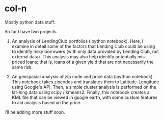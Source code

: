 # col-n
Mostly python data stuff.

So far I have two projects.

1. An analysis of LendingClub portfolios (ipython notebook).  Here, I examine in detail some of the factors that Lending Club could be using to identify risky borrowers (with only data provided by Lending Club, not external data).  This analysis may also help identify potentially mis-priced loans; that is, loans of a given yield that are not necessarily the same risk.

2. An geospacial analysis of zip code and price data (ipython notebook).  This notebook takes zipcodes and translates them to Latitude-Longitude using Google's API.  Then, a simple cluster analysis is performed on the lat-long data using scipy / kmeans2. Finally, this notebook creates a KML file that can be viewed in google earth, with some custom features to aid analysis based on the price. 

I'll be adding more stuff soon.
